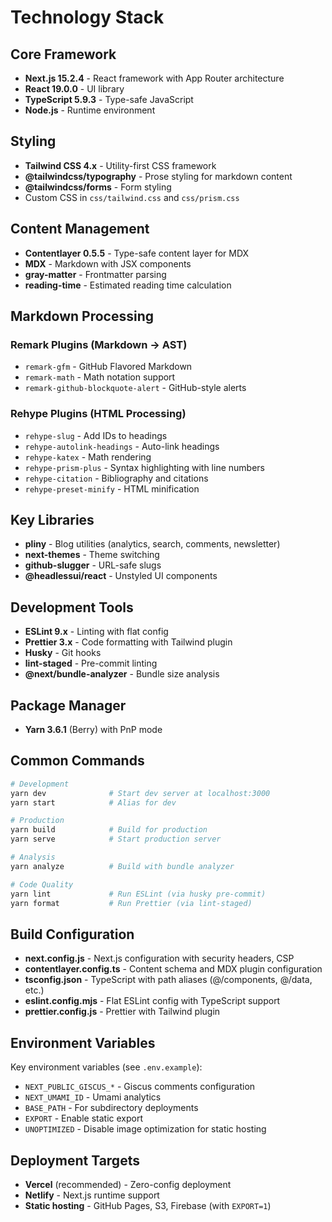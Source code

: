 # Technology Stack

## Core Framework

- **Next.js 15.2.4** - React framework with App Router architecture
- **React 19.0.0** - UI library
- **TypeScript 5.9.3** - Type-safe JavaScript
- **Node.js** - Runtime environment

## Styling

- **Tailwind CSS 4.x** - Utility-first CSS framework
- **@tailwindcss/typography** - Prose styling for markdown content
- **@tailwindcss/forms** - Form styling
- Custom CSS in `css/tailwind.css` and `css/prism.css`

## Content Management

- **Contentlayer 0.5.5** - Type-safe content layer for MDX
- **MDX** - Markdown with JSX components
- **gray-matter** - Frontmatter parsing
- **reading-time** - Estimated reading time calculation

## Markdown Processing

### Remark Plugins (Markdown → AST)
- `remark-gfm` - GitHub Flavored Markdown
- `remark-math` - Math notation support
- `remark-github-blockquote-alert` - GitHub-style alerts

### Rehype Plugins (HTML Processing)
- `rehype-slug` - Add IDs to headings
- `rehype-autolink-headings` - Auto-link headings
- `rehype-katex` - Math rendering
- `rehype-prism-plus` - Syntax highlighting with line numbers
- `rehype-citation` - Bibliography and citations
- `rehype-preset-minify` - HTML minification

## Key Libraries

- **pliny** - Blog utilities (analytics, search, comments, newsletter)
- **next-themes** - Theme switching
- **github-slugger** - URL-safe slugs
- **@headlessui/react** - Unstyled UI components

## Development Tools

- **ESLint 9.x** - Linting with flat config
- **Prettier 3.x** - Code formatting with Tailwind plugin
- **Husky** - Git hooks
- **lint-staged** - Pre-commit linting
- **@next/bundle-analyzer** - Bundle size analysis

## Package Manager

- **Yarn 3.6.1** (Berry) with PnP mode

## Common Commands

```bash
# Development
yarn dev              # Start dev server at localhost:3000
yarn start            # Alias for dev

# Production
yarn build            # Build for production
yarn serve            # Start production server

# Analysis
yarn analyze          # Build with bundle analyzer

# Code Quality
yarn lint             # Run ESLint (via husky pre-commit)
yarn format           # Run Prettier (via lint-staged)
```

## Build Configuration

- **next.config.js** - Next.js configuration with security headers, CSP
- **contentlayer.config.ts** - Content schema and MDX plugin configuration
- **tsconfig.json** - TypeScript with path aliases (@/components, @/data, etc.)
- **eslint.config.mjs** - Flat ESLint config with TypeScript support
- **prettier.config.js** - Prettier with Tailwind plugin

## Environment Variables

Key environment variables (see `.env.example`):
- `NEXT_PUBLIC_GISCUS_*` - Giscus comments configuration
- `NEXT_UMAMI_ID` - Umami analytics
- `BASE_PATH` - For subdirectory deployments
- `EXPORT` - Enable static export
- `UNOPTIMIZED` - Disable image optimization for static hosting

## Deployment Targets

- **Vercel** (recommended) - Zero-config deployment
- **Netlify** - Next.js runtime support
- **Static hosting** - GitHub Pages, S3, Firebase (with `EXPORT=1`)
